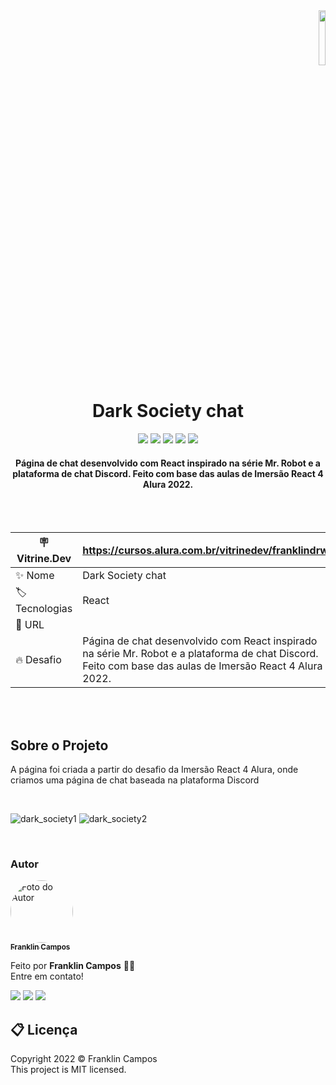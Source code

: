 




<div id="top">
  <div display="flex" align="end">
    <img align="end" width="15%" src="https://user-images.githubusercontent.com/81038899/150845476-5d0d2626-8a1b-47f4-b4ef-729af4f8aa90.svg"
  </div>
</div>

<h1 align="center"> Dark Society chat </h1>

<div id="statusProject" align="center">
 <img src="https://img.shields.io/github/license/franklindrw/Aluraflix.svg?style=for-the-badge" />
 <img src="https://img.shields.io/github/stars/franklindrw/Aluraflix.svg?style=for-the-badge" />
 <img src="https://img.shields.io/github/forks/franklindrw/Aluraflix.svg?style=for-the-badge" />
 <img src="https://img.shields.io/github/issues/franklindrw/Aluraflix.svg?style=for-the-badge" />
 <img src="http://img.shields.io/static/v1?label=STATUS&message=CONCLUIDO&color=green&style=for-the-badge"/>
 </div>
 
 
<h4 align="center"> Página de chat desenvolvido com React inspirado na série Mr. Robot e a plataforma de chat Discord. Feito com base das aulas de Imersão React 4 Alura 2022. </h4>
<br /> <br />

| :placard: Vitrine.Dev | https://cursos.alura.com.br/vitrinedev/franklindrw |
| -------------  | --- |
| :sparkles: Nome        |  Dark Society chat
| :label: Tecnologias | React
| :rocket: URL         | 
| :fire: Desafio     | Página de chat desenvolvido com React inspirado na série Mr. Robot e a plataforma de chat Discord. Feito com base das aulas de Imersão React 4 Alura 2022.

<br /><br />

<h2>Sobre o Projeto</h2>

<p>A página foi criada a partir do desafio da Imersão React 4 Alura, onde criamos uma página de chat baseada na plataforma Discord</p>

<br />
  
![dark_society1](https://user-images.githubusercontent.com/81038899/151618572-f65617d9-6c9a-4252-88b6-8354a6dac8ce.png#vitrinedev)
![dark_society2](https://user-images.githubusercontent.com/81038899/151618599-c29a80c2-0a78-49ef-9f07-ca12607e0e8b.png)

<br />
  
### Autor

<a href="https://github.com/franklindrw">
    <img style="border-radius: 50%; width: 100px" src="https://github.com/franklindrw.png" alt="Foto do Autor"/>
    <br />
    <sub><b>Franklin Campos </b></sub>
</a>
</br>
<p>Feito por <strong>Franklin Campos</strong> 👋🏻 </br>
Entre em contato!</p>

<div>
  <a href="https://www.linkedin.com/in/franklindrw" target="_blank"><img src="https://img.shields.io/badge/-LinkedIn-%230077B5?style=for-the-badge&logo=linkedin&logoColor=white" target="_blank"></a> 
  <a href = "mailto:franklindrw@gmail.com"><img src="https://img.shields.io/badge/-Gmail-%23333?style=for-the-badge&logo=gmail&logoColor=white" target="_blank"></a>
  <a href="https://www.instagram.com/franklindrw" target="_blank"><img src="https://img.shields.io/badge/-Instagram-%23E4405F?style=for-the-badge&logo=instagram&logoColor=white" target="_blank"></a>
</div>

## 📋 Licença

<p> Copyright 2022 © Franklin Campos </br>
This project is MIT licensed.</p>
